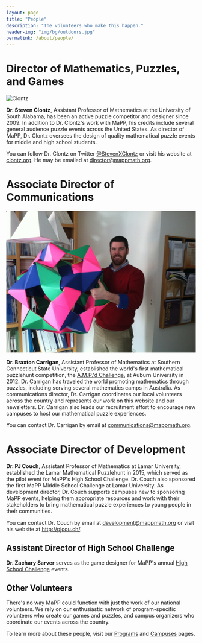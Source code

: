 ```yaml
---
layout: page
title: "People"
description: "The volunteers who make this happen."
header-img: "img/bg/outdoors.jpg"
permalink: /about/people/
---
```


# Director of Mathematics, Puzzles, and Games

![Clontz](http://www.gravatar.com/avatar/2f9ecf8e56d48c8fd7adff7a8b5400bb?size=200)

**Dr. Steven Clontz**, Assistant Professor of Mathematics at the University
of South Alabama, has been an active puzzle competitor and designer since 2009.
In addition to Dr. Clontz's work with MaPP, his credits include several
general audience puzzle events across the United States.
As director of MaPP, Dr. Clontz oversees the design of quality mathematical
puzzle events for middle and high school students.

You can follow Dr. Clontz on Twitter
[@StevenXClontz](http://twitter.com/StevenXClontz) or visit his website
at [clontz.org](http://clontz.org). He may be emailed at
<director@mappmath.org>.


# Associate Director of Communications  

![Carrigan](/img/braxton-carrigan.jpg)

**Dr. Braxton Carrigan**, Assistant Professor of Mathematics at
Southern Connecticut State University, established the world's first
mathematical puzzlehunt competition, the
[A.M.P.'d Challenge](http://www.auburn.edu/cosam/departments/outreach/programs/AMPd/),
at Auburn University in 2012. Dr. Carrigan has traveled
the world promoting mathematics through puzzles, including serving several
mathematics camps in Australia. As communications director, Dr. Carrigan
coordinates our local volunteers across the country and represents our
work on this website and our newsletters. Dr. Carrigan also leads our
recruitment effort to encourage new campuses to host our mathematical
puzzle experiences.

You can contact Dr. Carrigan by email at <communications@mappmath.org>.


# Associate Director of Development

**Dr. PJ Couch**, Assistant Professor of Mathematics at Lamar University,
established the Lamar Mathematical Puzzlehunt in 2015, which served as the
pilot event for MaPP's High School Challenge. Dr. Couch also sponsored the
first MaPP Middle School Challenge at Lamar University. As development
director, Dr. Couch supports campuses new to sponsoring MaPP events, helping
them appropriate resources and work with their stakeholders to bring
mathematical puzzle experiences to young people in their communities.

You can contact Dr. Couch by email at <development@mappmath.org> or
visit his website at <http://pjcou.ch/>.


## Assistant Director of High School Challenge

**Dr. Zachary Sarver** serves as the game designer for MaPP's annual
[High School Challenge](/programs/hsc/) events.


## Other Volunteers

There's no way MaPP could function with just the work of our national
volunteers. We rely on our enthusiastic network of program-specific volunteers
who create our games and puzzles, and campus organizers who coordinate our
events across the country.

To learn more about these people, visit our [Programs](/programs/) and
[Campuses](/campuses/) pages.
